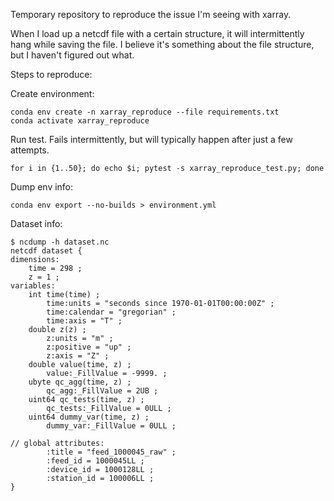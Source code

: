 Temporary repository to reproduce the issue I'm seeing with xarray.

When I load up a netcdf file with a certain structure, it will intermittently hang while saving the file. I believe it's something about the file structure, but I haven't figured out what. 

Steps to reproduce:

Create environment:

```
conda env create -n xarray_reproduce --file requirements.txt 
conda activate xarray_reproduce
```

Run test. Fails intermittently, but will typically happen after just a few attempts.
```
for i in {1..50}; do echo $i; pytest -s xarray_reproduce_test.py; done
```

Dump env info:
```
conda env export --no-builds > environment.yml
```

Dataset info:
```
$ ncdump -h dataset.nc
netcdf dataset {
dimensions:
	time = 298 ;
	z = 1 ;
variables:
	int time(time) ;
		time:units = "seconds since 1970-01-01T00:00:00Z" ;
		time:calendar = "gregorian" ;
		time:axis = "T" ;
	double z(z) ;
		z:units = "m" ;
		z:positive = "up" ;
		z:axis = "Z" ;
	double value(time, z) ;
		value:_FillValue = -9999. ;
	ubyte qc_agg(time, z) ;
		qc_agg:_FillValue = 2UB ;
	uint64 qc_tests(time, z) ;
		qc_tests:_FillValue = 0ULL ;
	uint64 dummy_var(time, z) ;
		dummy_var:_FillValue = 0ULL ;

// global attributes:
		:title = "feed_1000045_raw" ;
		:feed_id = 1000045LL ;
		:device_id = 1000128LL ;
		:station_id = 100006LL ;
}
```

